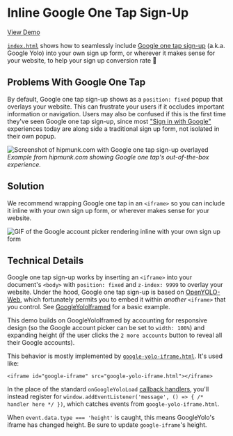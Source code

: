 # Inline Google One Tap Sign-Up

[View Demo](https://zapier.github.io/google-yolo-inline/)

[`index.html`](index.html) shows how to seamlessly include [Google one tap sign-up](https://developers.google.com/identity/one-tap/web/overview) (a.k.a. Google Yolo) into your own sign up form, or wherever it makes sense for your website, to help your sign up conversion rate 🚀

## Problems With Google One Tap

By default, Google one tap sign-up shows as a `position: fixed` popup that overlays your website. This can frustrate your users if it occludes important information or navigation. Users may also be confused if this is the first time they've seen Google one tap sign-up, since most ["Sign in with Google"](https://developers.google.com/identity/branding-guidelines) experiences today are along side a traditional sign up form, not isolated in their own popup.

![Screenshot of hipmunk.com with Google one tap sign-up overlayed](https://user-images.githubusercontent.com/709153/39146066-87996ae0-46ea-11e8-9276-51f980588673.png)
*Example from hipmunk.com showing Google one tap's out-of-the-box experience.*

## Solution

We recommend wrapping Google one tap in an `<iframe>` so you can include it inline with your own sign up form, or wherever makes sense for your website.

![GIF of the Google account picker rendering inline with your own sign up form](https://cdn.zapier.com/storage/photos/b967f8451579c9de604e54ae3f18d19f.gif)

## Technical Details

Google one tap sign-up works by inserting an `<iframe>` into your document's `<body>` with `position: fixed` and `z-index: 9999` to overlay your website. Under the hood, Google one tap sign-up is based on [OpenYOLO-Web](https://github.com/openid/OpenYOLO-Web), which fortunately permits you to embed it within *another* `<iframe>` that you control. See [GoogleYoloIframed](https://github.com/TMSCH/GoogleYoloIframed) for a basic example.

This demo builds on GoogleYoloIframed by accounting for responsive design (so the Google account picker can be set to `width: 100%`) and expanding height (if the user clicks the `2 more accounts` button to reveal all their Google accounts).

This behavior is mostly implemented by [`google-yolo-iframe.html`](google-yolo-iframe.html). It's used like:

```
<iframe id="google-iframe" src="google-yolo-iframe.html"></iframe>
```

In the place of the standard `onGoogleYoloLoad` [callback handlers](https://developers.google.com/identity/one-tap/web/retrieve-hints#handle_the_hint_request_result), you'll instead register for `window.addEventListener('message', () => { /* handler here */ })`, which catches events from `google-yolo-iframe.html`.

When `event.data.type === 'height'` is caught, this means GoogleYolo's iframe has changed height. Be sure to update `google-iframe`'s height.
